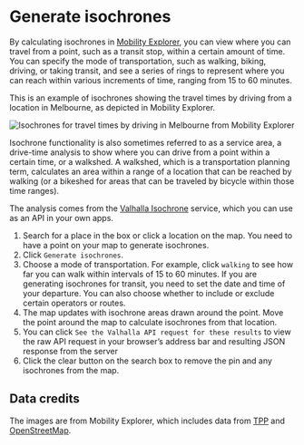 # Generate isochrones

By calculating isochrones in [Mobility Explorer](https://mobility-explorer.netlify.com), you can view where you can travel from a point, such as a transit stop, within a certain amount of time. You can specify the mode of transportation, such as walking, biking, driving, or taking transit, and see a series of rings to represent where you can reach within various increments of time, ranging from 15 to 60 minutes.

This is an example of isochrones showing the travel times by driving from a location in Melbourne, as depicted in Mobility Explorer.

![Isochrones for travel times by driving in Melbourne from Mobility Explorer](melbourne-isochrones.png)

Isochrone functionality is also sometimes referred to as a service area, a drive-time analysis to show where you can drive from a point within a certain time, or a walkshed. A walkshed, which is a transportation planning term, calculates an area within a range of a location that can be reached by walking (or a bikeshed for areas that can be traveled by bicycle within those time ranges).

The analysis comes from the [Valhalla Isochrone](https://github.com/valhalla/valhalla-docs/blob/master/isochrone/api-reference.md) service, which you can use as an API in your own apps.

1. Search for a place in the box or click a location on the map. You need to have a point on your map to generate isochrones.
2. Click `Generate isochrones`.
3. Choose a mode of transportation. For example, click `walking` to see how far you can walk within intervals of 15 to 60 minutes.
  If you are generating isochrones for transit, you need to set the date and time of your departure. You can also choose whether to include or exclude certain operators or routes.
4. The map updates with isochrone areas drawn around the point. Move the point around the map to calculate isochrones from that location.
5. You can click `See the Valhalla API request for these results` to view the raw API request in your browser’s address bar and resulting JSON response from the server
6. Click the clear button on the search box to remove the pin and any isochrones from the map.

## Data credits

The images are from Mobility Explorer, which includes data from [TPP](https://api.tpp.pt) and [OpenStreetMap](http://www.openstreetmap.org/).
